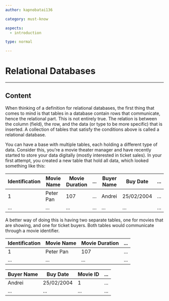 ```yaml
---
author: kapnobatai136

category: must-know

aspects:
  - introduction

type: normal

---
```


# Relational Databases

---
## Content

When thinking of a definition for relational databases, the first thing that comes to mind is that tables in a database contain rows that communicate, hence the relational part. This is not entirely true. The relation is between the column (field), the row, and the data (or type to be more specific) that is inserted. A collection of tables that satisfy the conditions above is called a relational database.

You can have a base with multiple tables, each holding a different type of data. Consider this, you're a movie theater manager and have recently started to store your data digitally (mostly interested in ticket sales). In your first attempt, you created a new table that hold all data, which looked something like this:

| Identification | Movie Name | Movie Duration | ... | Buyer Name | Buy Date   | ... |
|----------------|------------|----------------|-----|------------|------------|-----|
| 1              | Peter Pan  | 107            | ... | Andrei     | 25/02/2004 | ... |
| ...            | ...        | ...            | ... | ...        | ...        | ... |


A better way of doing this is having two separate tables, one for movies that are showing, and one for ticket buyers. Both tables would communicate through a movie identifier.

| Identification | Movie Name | Movie Duration | ... |
|----------------|------------|----------------|-----|
| 1              | Peter Pan  | 107            | ... |
| ...            | ...        | ...            | ... |

| Buyer Name | Buy Date   | Movie ID | ... |
|------------|------------|----------|-----|
| Andrei     | 25/02/2004 | 1        | ... |
| ...        | ...        | ...      | ... |